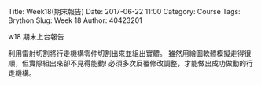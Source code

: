Title: Week18(期末報告)
Date: 2017-06-22 11:00
Category: Course
Tags: Brython
Slug: Week 18
Author: 40423201



w18 期末上台報告

<!-- PELICAN_END_SUMMARY -->

利用雷射切割將行走機構零件切割出來並組出實體。
雖然用繪圖軟體模擬走得很順，但實際組出來卻不見得能動!
必須多次反覆修改調整，才能做出成功做動的行走機構。
